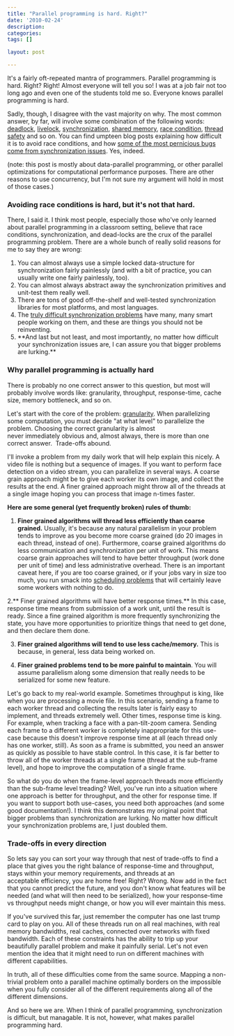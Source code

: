 ```yaml
---
title: "Parallel programming is hard. Right?"
date: '2010-02-24'
description:
categories:
tags: []

layout: post

---
```

It's a fairly oft-repeated mantra of programmers. Parallel programming is hard. Right? Right! Almost everyone will tell you so! I was at a job fair not too long ago and even one of the students told me so. Everyone knows parallel programming is hard.

Sadly, though, I disagree with the vast majority on why. The most common answer, by far, will involve some combination of the following words: <a href="http://en.wikipedia.org/wiki/Deadlock">deadlock</a>, <a href="http://en.wikipedia.org/wiki/Deadlock#Livelock">livelock</a>, <a href="http://en.wikipedia.org/wiki/Parallel_programming#Race_conditions.2C_mutual_exclusion.2C_synchronization.2C_and_parallel_slowdown">synchronization</a>, <a href="http://en.wikipedia.org/wiki/Shared_memory">shared memory</a>, <a href="http://en.wikipedia.org/wiki/Race_conditions">race condition</a>, <a href="http://en.wikipedia.org/wiki/Thread_safety">thread safety</a> and so on. You can find umpteen blog posts explaining how difficult it is to avoid race conditions, and how <a href="http://lbrandy.com/blog/2009/02/bugs-of-doom-aka-the-heisenbugs/">some of the most pernicious bugs come from synchronization issues</a>. Yes, indeed.

(note: this post is mostly about data-parallel programming, or other parallel optimizations for computational performance purposes. There are other reasons to use concurrency, but I'm not sure my argument will hold in most of those cases.)
<h3>Avoiding race conditions is hard, but it's not that hard.</h3>
There, I said it. I think most people, especially those who've only learned about parallel programming in a classroom setting, believe that race conditions, synchronization, and dead-locks are the crux of the parallel programming problem. There are a whole bunch of really solid reasons for me to say they are wrong:
<ol>
	<li> You can almost always use a simple locked data-structure for synchronization fairly painlessly (and with a bit of practice, you can usually write one fairly painlessly, too).</li>
	<li>You can almost always abstract away the synchronization primitives and unit-test them really well.</li>
	<li>There are tons of good off-the-shelf and well-tested synchronization libraries for most platforms, and most languages.</li>
	<li>The <a href="http://www.mysql.com/">truly difficult synchronization problems</a> have many, many smart people working on them, and these are things you should not be reinventing.</li>
	<li>**And last but not least, and most importantly, no matter how difficult your synchronization issues are, I can assure you that bigger problems are lurking.**</li>
</ol>
<h3>Why parallel programming is actually hard</h3>
There is probably no one correct answer to this question, but most will probably involve words like: granularity, throughput, response-time, cache size, memory bottleneck, and so on.

Let's start with the core of the problem: <a href="http://en.wikipedia.org/wiki/Granularity">granularity</a>. When parallelizing some computation, you must decide "at what level" to parallelize the problem. Choosing the correct granularity is almost never immediately obvious and, almost always, there is more than one correct answer.  Trade-offs abound.

I'll invoke a problem from my daily work that will help explain this nicely. A video file is nothing but a sequence of images. If you want to perform face detection on a video stream, you can parallelize in several ways. A coarse grain approach might be to give each worker its own image, and collect the results at the end. A finer grained approach might throw all of the threads at a single image hoping you can process that image n-times faster.

**Here are some general (yet frequently broken) rules of thumb:**

1. **Finer grained algorithms will thread less efficiently than coarse grained.** Usually, it's because any natural parallelism in your problem tends to improve as you become more coarse grained (do 20 images in each thread, instead of one). Furthermore, coarse grained algorithms do less communication and synchronization per unit of work. This means coarse grain approaches will tend to have better throughput (work done per unit of time) and less administrative overhead. There is an important caveat here, if you are too coarse grained, or if your jobs vary in size too much, you run smack into <a href="http://en.wikipedia.org/wiki/List_of_NP-complete_problems#Sequencing_and_scheduling">scheduling problems</a> that will certainly leave some workers with nothing to do.

2.** Finer grained algorithms will have better response times.** In this case, response time means from submission of a work unit, until the result is ready. Since a fine grained algorithm is more frequently synchronizing the state, you have more opportunities to prioritize things that need to get done, and then declare them done.

3. **Finer grained algorithms will tend to use less cache/memory.** This is because, in general, less data being worked on.

4. **Finer grained problems tend to be more painful to maintain**. You will assume parallelism along some dimension that really needs to be serialized for some new feature.

Let's go back to my real-world example. Sometimes throughput is king, like when you are processing a movie file. In this scenario, sending a frame to each worker thread and collecting the results later is fairly easy to implement, and threads extremely well. Other times, response time is king. For example, when tracking a face with a pan-tilt-zoom camera. Sending each frame to a different worker is completely inappropriate for this use-case because this doesn't improve response time at all (each thread only has one worker, still). As soon as a frame is submitted, you need an answer as quickly as possible to have stable control. In this case, it is far better to throw all of the worker threads at a single frame (thread at the sub-frame level), and hope to improve the computation of a single frame.

So what do you do when the frame-level approach threads more efficiently than the sub-frame level treading? Well, you've run into a situation where one approach is better for throughput, and the other for response time. If you want to support both use-cases, you need both approaches (and some good documentation!). I think this demonstrates my original point that bigger problems than synchronization are lurking. No matter how difficult your synchronization problems are, I just doubled them.
<h3>Trade-offs in every direction</h3>
So lets say you can sort your way through that nest of trade-offs to find a place that gives you the right balance of response-time and throughput, stays within your memory requirements, and threads at an acceptable efficiency, you are home free! Right? Wrong. Now add in the fact that you cannot predict the future, and you don't know what features will be needed (and what will then need to be serialized), how your response-time vs throughput needs might change, or how you will ever maintain this mess.

If you've survived this far, just remember the computer has one last trump card to play on you. All of these threads run on all real machines, with real memory bandwidths, real caches, connected over networks with fixed bandwidth. Each of these constraints has the ability to trip up your beautifully parallel problem and make it painfully serial. Let's not even mention the idea that it might need to run on different machines with different capabilities.

In truth, all of these difficulties come from the same source. Mapping a non-trivial problem onto a parallel machine optimally borders on the impossible when you fully consider all of the different requirements along all of the different dimensions.

And so here we are. When I think of parallel programming, synchronization is difficult, but managable. It is not, however, what makes parallel programming hard.